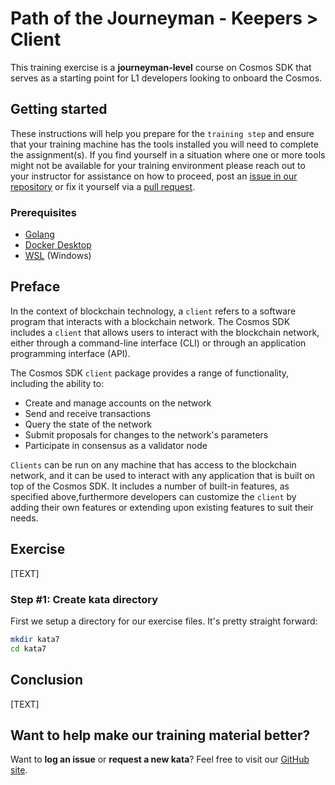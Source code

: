 # Path of the Journeyman - Keepers > Client

This training exercise is a **journeyman-level** course on Cosmos SDK that serves as a starting point for L1 developers looking to onboard the Cosmos.

## Getting started

These instructions will help you prepare for the `training step` and ensure that your training machine has the tools installed you will need to complete the assignment(s). If you find yourself in a situation where one or more tools might not be available for your training environment please reach out to your instructor for assistance on how to proceed, post an [issue in our repository](https://github.com/classic-terra/dojo/issues) or fix it yourself via a [pull request](https://github.com/classic-terra/dojo/pulls).

### Prerequisites

* [Golang](https://go.dev/dl/)
* [Docker Desktop](https://www.docker.com/products/docker-desktop)
* [WSL](https://learn.microsoft.com/en-us/windows/wsl/install) (Windows)

## Preface

In the context of blockchain technology, a `client` refers to a software program that interacts with a blockchain network. The Cosmos SDK includes a `client` that allows users to interact with the blockchain network, either through a command-line interface (CLI) or through an application programming interface (API).

The Cosmos SDK `client` package provides a range of functionality, including the ability to:

* Create and manage accounts on the network
* Send and receive transactions
* Query the state of the network
* Submit proposals for changes to the network's parameters
* Participate in consensus as a validator node

`Clients` can be run on any machine that has access to the blockchain network, and it can be used to interact with any application that is built on top of the Cosmos SDK. It includes a number of built-in features, as specified above,furthermore developers can customize the `client` by adding their own features or extending upon existing features to suit their needs.

## Exercise

[TEXT]

### Step #1: Create kata directory

First we setup a directory for our exercise files. It's pretty straight forward:

```bash
mkdir kata7
cd kata7
```

## Conclusion

[TEXT]

## Want to help make our training material better?

Want to **log an issue** or **request a new kata**? Feel free to visit our [GitHub site](https://github.com/classic-terra/dojo/issues).
